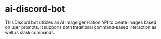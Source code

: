 # ai-discord-bot
This Discord bot utilizes an AI image generation API to create images based on user prompts. It supports both traditional command-based interaction as well as slash commands.

